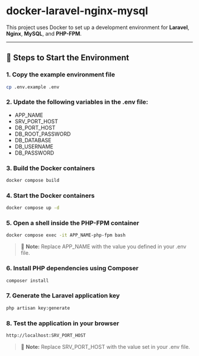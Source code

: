 # docker-laravel-nginx-mysql

This project uses Docker to set up a development environment for **Laravel**, **Nginx**, **MySQL**, and **PHP-FPM**.

---

## 🚀 Steps to Start the Environment

### 1. Copy the example environment file
```bash
cp .env.example .env
```

### 2. Update the following variables in the .env file:
- APP_NAME
- SRV_PORT_HOST
- DB_PORT_HOST
- DB_ROOT_PASSWORD
- DB_DATABASE
- DB_USERNAME
- DB_PASSWORD

### 3. Build the Docker containers
```bash
docker compose build
```

### 4. Start the Docker containers
```bash
docker compose up -d
```

### 5. Open a shell inside the PHP-FPM container
```bash
docker compose exec -it APP_NAME-php-fpm bash
```

> 📝 **Note:** Replace APP_NAME with the value you defined in your .env file.


### 6. Install PHP dependencies using Composer
```bash
composer install
```

### 7. Generate the Laravel application key
```bash
php artisan key:generate
```

### 8. Test the application in your browser
```bash
http://localhost:SRV_PORT_HOST
```

> 📝 **Note:** Replace SRV_PORT_HOST with the value set in your .env file.